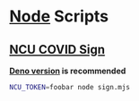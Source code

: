 # [Node](https://nodejs.org/) Scripts

## [NCU COVID Sign](ncu-covid-sign.mjs)

**[Deno version](../deno/README.md#ncu-covid-sign) is recommended**

```sh
NCU_TOKEN=foobar node sign.mjs
```
